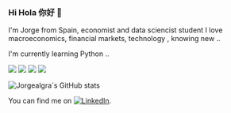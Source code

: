 ### Hi Hola 你好 👋

I'm Jorge from Spain, economist and data sciencist student
I love macroeconomics, financial markets, technology , knowing new ..

I'm currently learning Python ..

<!--
**Jorgealgra/Jorgealgra** is a ✨ _special_ ✨ repository because its `README.md` (this file) appears on your GitHub profile.

Here are some ideas to get you started:

- 🔭 I’m currently working on ...
- 🌱 I’m currently learning ...
- 👯 I’m looking to collaborate on ...
- 🤔 I’m looking for help with ...
- 💬 Ask me about ...
- 📫 How to reach me: ...
- 😄 Pronouns: ...
- ⚡ Fun fact: ...
-->

<!--[![Header](https://raw.githubusercontent.com/MartinHeinz/<OWNER>/<OWNER>/readme_header.png "Header")](https://some-url.dev/)
-->

![](https://img.shields.io/badge/Code-Python-informational?style=flat&logo=python&logoColor=white&color=F4AC04&labelColor=black)
![](https://img.shields.io/badge/Code-R-informational?style=flat&logo=R&logoColor=white&color=F4AC04&labelColor=black)
![](https://img.shields.io/badge/Code-Pandas-informational?style=flat&logo=pandas&logoColor=white&color=F4AC04&labelColor=black)
![](https://img.shields.io/badge/Tools-PostgreSQL-informational?style=flat&logo=PostgreSQL&logoColor=white&color=5B47B9&labelColor=black)



![Jorgealgra´s GitHub stats](https://github-readme-stats.vercel.app/api?username=Jorgealgra&show_icons=true&theme=vision-friendly-dark)

<!-- Actual text -->

You can find me on [![LinkedIn][1.2]][1].

<!-- Icons -->

[1.2]: https://raw.githubusercontent.com/MartinHeinz/MartinHeinz/master/linkedin-3-16.png (LinkedIn icon without padding)

<!-- Links to your social media accounts -->

[1]: https://www.linkedin.com/in/Jorgealgra/
